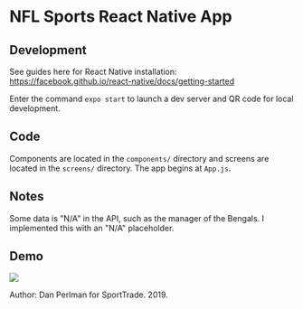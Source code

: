 # NFL Sports React Native App

## Development

See guides here for React Native installation: https://facebook.github.io/react-native/docs/getting-started

Enter the command `expo start` to launch a dev server and QR code for local development.

## Code

Components are located in the `components/` directory and screens are located in the `screens/` directory. The app begins at `App.js`.

## Notes

Some data is "N/A" in the API, such as the manager of the Bengals. I implemented this with an "N/A" placeholder.

## Demo

![](demo.gif)


Author: Dan Perlman for SportTrade. 2019.